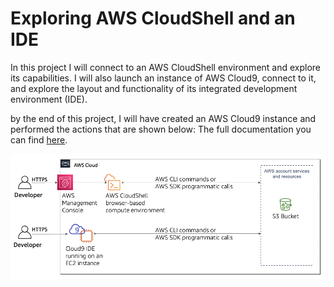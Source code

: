 # Exploring AWS CloudShell and an IDE

In this project I will connect to an AWS CloudShell environment and explore its capabilities. I will also launch an instance of AWS Cloud9, connect to it, and explore the layout and functionality of its integrated development environment (IDE).

by the end of this project, I will have created an AWS Cloud9 instance and performed the actions that are shown below:
The full documentation you can find [here](cloudshell.ipynb).

![end-arch](images/end-arch.png)
